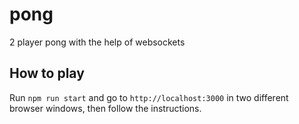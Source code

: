 # pong

2 player pong with the help of websockets

## How to play

Run `npm run start` and go to `http://localhost:3000` in two different browser windows, then follow the instructions.